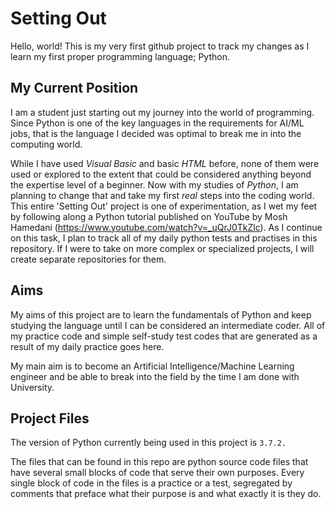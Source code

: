 # Setting Out
Hello, world! This is my very first github project to track my changes as I learn my first proper programming language; Python.



## My Current Position
I am a student just starting out my journey into the world of programming. Since Python is one of the key languages in the requirements for AI/ML jobs, that is the language I decided was optimal to break me in into the computing world.

While I have used *Visual Basic* and basic *HTML* before, none of them were used or explored to the extent that could be considered anything beyond the expertise level of a beginner. Now with my studies of *Python*, I am planning to change that and take my first *real* steps into the coding world. This entire 'Setting Out' project is one of experimentation, as I wet my feet by following along a Python tutorial published on YouTube by Mosh Hamedani (https://www.youtube.com/watch?v=_uQrJ0TkZlc). As I continue on this task, I plan to track all of my daily python tests and practises in this repository. If I were to take on more complex or specialized projects, I will create separate repositories for them. 



## Aims
My aims of this project are to learn the fundamentals of Python and keep studying the language until I can be considered an intermediate coder. All of my practice code and simple self-study test codes that are generated as a result of my daily practice goes here.

My main aim is to become an Artificial Intelligence/Machine Learning engineer and be able to break into the field by the time I am done with University. 



## Project Files
The version of Python currently being used in this project is ```3.7.2.```

The files that can be found in this repo are python source code files that have several small blocks of code that serve their own purposes. Every single block of code in the files is a practice or a test, segregated by comments that preface what their purpose is and what exactly it is they do.
